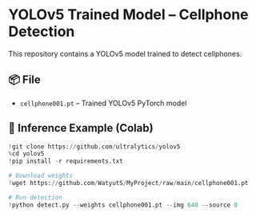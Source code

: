 # YOLOv5 Trained Model – Cellphone Detection

This repository contains a YOLOv5 model trained to detect cellphones.

## 📦 File
- `cellphone001.pt` – Trained YOLOv5 PyTorch model

## 🧪 Inference Example (Colab)
```python
!git clone https://github.com/ultralytics/yolov5
%cd yolov5
!pip install -r requirements.txt

# Download weights
!wget https://github.com/WatyutS/MyProject/raw/main/cellphone001.pt

# Run detection
!python detect.py --weights cellphone001.pt --img 640 --source 0
